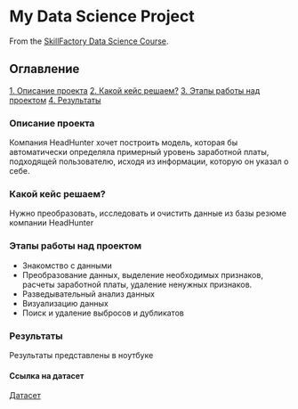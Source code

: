 # My Data Science Project
From the [SkillFactory Data Science Course](https://skillfactory.ru/data-science-specialization).


## Оглавление
[1. Описание проекта](https://github.com/gtsapko/SF-homework/tree/main/project_2/README.md#описание-проекта)
[2. Какой кейс решаем?](https://github.com/gtsapko/SF-homework/tree/main/project_2/README.md#какой-кейс-решаем)
[3. Этапы работы над проектом](https://github.com/gtsapko/SF-homework/tree/main/project_2/README.md#этапы-работы-над-проектом)
[4. Результаты](https://github.com/gtsapko/SF-homework/tree/main/project_2/README.md#результаты)


### Описание проекта
Компания HeadHunter хочет построить модель, которая бы автоматически определяла примерный уровень заработной платы, подходящей пользователю, исходя из информации, которую он указал о себе.

### Какой кейс решаем?

Нужно преобразовать, исследовать и очистить данные из базы резюме компании HeadHunter


### Этапы работы над проектом
- Знакомство с данными    
- Преобразование данных, выделение необходимых признаков, расчеты заработной платы, удаление ненужных признаков.
- Разведывательный анализ данных
- Визуализацию данных
- Поиск и удаление выбросов и дубликатов 

### Результаты
Результаты представлены в ноутбуке

#### Ссылка на датасет
[Датасет](https://drive.google.com/file/d/1y4Ky2rY9FrnHrKRQyP8eR2q-3XD9QgeI/view?usp=sharing)